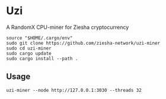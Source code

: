 # Uzi

A RandomX CPU-miner for Ziesha cryptocurrency

```text
source "$HOME/.cargo/env"
sudo git clone https://github.com/ziesha-network/uzi-miner
sudo cd uzi-miner
sudo cargo update
sudo cargo install --path .
```
## Usage

```
uzi-miner --node http://127.0.0.1:3030 --threads 32
```
